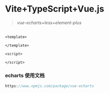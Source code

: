 # Vite+TypeScript+Vue.js
> ###### vue-echarts+less+element-plus
```vue
<template>
 
</template>

<script>

</script>
```
### echarts 使用文档
```js
https://www.npmjs.com/package/vue-echarts
```